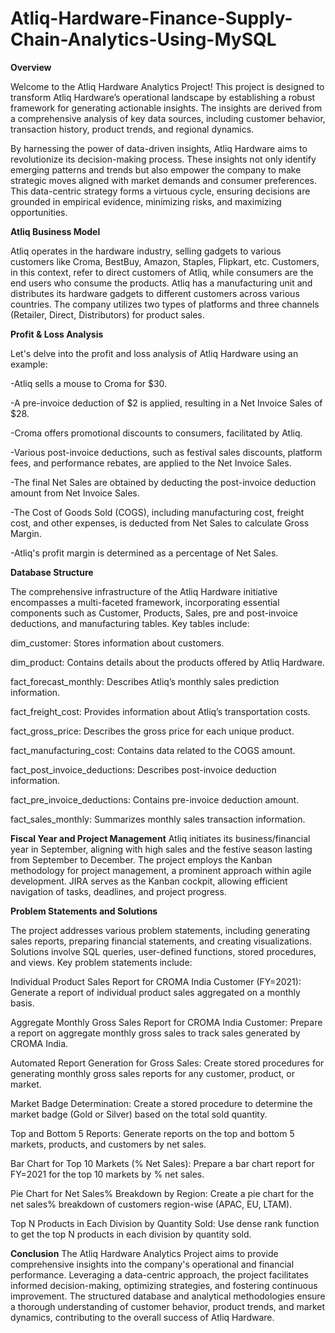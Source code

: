# Atliq-Hardware-Finance-Supply-Chain-Analytics-Using-MySQL


**Overview**


Welcome to the Atliq Hardware Analytics Project! This project is designed to transform Atliq Hardware’s operational landscape by establishing a robust framework for generating actionable insights. The insights are derived from a comprehensive analysis of key data sources, including customer behavior, transaction history, product trends, and regional dynamics.

By harnessing the power of data-driven insights, Atliq Hardware aims to revolutionize its decision-making process. These insights not only identify emerging patterns and trends but also empower the company to make strategic moves aligned with market demands and consumer preferences. This data-centric strategy forms a virtuous cycle, ensuring decisions are grounded in empirical evidence, minimizing risks, and maximizing opportunities.

**Atliq Business Model**


Atliq operates in the hardware industry, selling gadgets to various customers like Croma, BestBuy, Amazon, Staples, Flipkart, etc. Customers, in this context, refer to direct customers of Atliq, while consumers are the end users who consume the products. Atliq has a manufacturing unit and distributes its hardware gadgets to different customers across various countries. The company utilizes two types of platforms and three channels (Retailer, Direct, Distributors) for product sales.

**Profit & Loss Analysis**


Let's delve into the profit and loss analysis of Atliq Hardware using an example:

-Atliq sells a mouse to Croma for $30.

-A pre-invoice deduction of $2 is applied, resulting in a Net Invoice Sales of $28.

-Croma offers promotional discounts to consumers, facilitated by Atliq.

-Various post-invoice deductions, such as festival sales discounts, platform fees, and performance rebates, are applied to the Net Invoice Sales.

-The final Net Sales are obtained by deducting the post-invoice deduction amount from Net Invoice Sales.

-The Cost of Goods Sold (COGS), including manufacturing cost, freight cost, and other expenses, is deducted from Net Sales to calculate Gross Margin.

-Atliq's profit margin is determined as a percentage of Net Sales.


**Database Structure**


The comprehensive infrastructure of the Atliq Hardware initiative encompasses a multi-faceted framework, incorporating essential components such as Customer, Products, Sales, pre and post-invoice deductions, and manufacturing tables. Key tables include:

dim_customer: Stores information about customers.

dim_product: Contains details about the products offered by Atliq Hardware.

fact_forecast_monthly: Describes Atliq’s monthly sales prediction information.

fact_freight_cost: Provides information about Atliq’s transportation costs.

fact_gross_price: Describes the gross price for each unique product.

fact_manufacturing_cost: Contains data related to the COGS amount.

fact_post_invoice_deductions: Describes post-invoice deduction information.

fact_pre_invoice_deductions: Contains pre-invoice deduction amount.

fact_sales_monthly: Summarizes monthly sales transaction information.

**Fiscal Year and Project Management**
Atliq initiates its business/financial year in September, aligning with high sales and the festive season lasting from September to December. The project employs the Kanban methodology for project management, a prominent approach within agile development. JIRA serves as the Kanban cockpit, allowing efficient navigation of tasks, deadlines, and project progress.

**Problem Statements and Solutions**


The project addresses various problem statements, including generating sales reports, preparing financial statements, and creating visualizations. Solutions involve SQL queries, user-defined functions, stored procedures, and views. Key problem statements include:

Individual Product Sales Report for CROMA India Customer (FY=2021): Generate a report of individual product sales aggregated on a monthly basis.

Aggregate Monthly Gross Sales Report for CROMA India Customer: Prepare a report on aggregate monthly gross sales to track sales generated by CROMA India.

Automated Report Generation for Gross Sales: Create stored procedures for generating monthly gross sales reports for any customer, product, or market.

Market Badge Determination: Create a stored procedure to determine the market badge (Gold or Silver) based on the total sold quantity.

Top and Bottom 5 Reports: Generate reports on the top and bottom 5 markets, products, and customers by net sales.

Bar Chart for Top 10 Markets (% Net Sales): Prepare a bar chart report for FY=2021 for the top 10 markets by % net sales.

Pie Chart for Net Sales% Breakdown by Region: Create a pie chart for the net sales% breakdown of customers region-wise (APAC, EU, LTAM).

Top N Products in Each Division by Quantity Sold: Use dense rank function to get the top N products in each division by quantity sold.

**Conclusion**
The Atliq Hardware Analytics Project aims to provide comprehensive insights into the company's operational and financial performance. Leveraging a data-centric approach, the project facilitates informed decision-making, optimizing strategies, and fostering continuous improvement. The structured database and analytical methodologies ensure a thorough understanding of customer behavior, product trends, and market dynamics, contributing to the overall success of Atliq Hardware.
